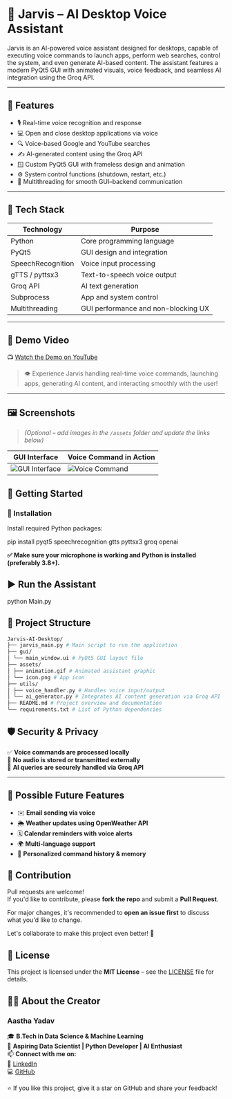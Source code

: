 # 🤖 Jarvis – AI Desktop Voice Assistant

Jarvis is an AI-powered voice assistant designed for desktops, capable of executing voice commands to launch apps, perform web searches, control the system, and even generate AI-based content. The assistant features a modern PyQt5 GUI with animated visuals, voice feedback, and seamless AI integration using the Groq API.

---

## 🎯 Features

- 🎙️ Real-time voice recognition and response
- 💻 Open and close desktop applications via voice
- 🔍 Voice-based Google and YouTube searches
- ✍️ AI-generated content using the Groq API
- 🪟 Custom PyQt5 GUI with frameless design and animation
- ⚙️ System control functions (shutdown, restart, etc.)
- 🔄 Multithreading for smooth GUI–backend communication

---

## 🧠 Tech Stack

| Technology        | Purpose                             |
|-------------------|-------------------------------------|
| Python            | Core programming language           |
| PyQt5             | GUI design and integration          |
| SpeechRecognition | Voice input processing              |
| gTTS / pyttsx3    | Text-to-speech voice output         |
| Groq API          | AI text generation                  |
| Subprocess        | App and system control              |
| Multithreading    | GUI performance and non-blocking UX |

---

## 🎥 Demo Video

📺 [Watch the Demo on YouTube](https://youtu.be/your-video-link)

> 👁️ Experience Jarvis handling real-time voice commands, launching apps, generating AI content, and interacting smoothly with the user!

---

## 🖼️ Screenshots

> *(Optional – add images in the `/assets` folder and update the links below)*

| GUI Interface | Voice Command in Action |
|---------------|------------------------|
| ![GUI Interface](https://github.com/user-attachments/assets/291e54ca-35d3-46ac-a828-d1d192c8ebe1) | ![Voice Command](https://github.com/user-attachments/assets/de0ac056-0f05-4081-93ee-5b7a3a27ca12) |


## 🚀 Getting Started

### 🔧 Installation

Install required Python packages:


pip install pyqt5 speechrecognition gtts pyttsx3 groq openai




 **✅ Make sure your microphone is working and Python is installed (preferably 3.8+).**


## ▶️ Run the Assistant
python Main.py


## 📁 Project Structure

```bash
Jarvis-AI-Desktop/
├── jarvis_main.py # Main script to run the application
├── gui/
│ └── main_window.ui # PyQt5 GUI layout file
├── assets/
│ ├── animation.gif # Animated assistant graphic
│ └── icon.png # App icon
├── utils/
│ ├── voice_handler.py # Handles voice input/output
│ └── ai_generator.py # Integrates AI content generation via Groq API
├── README.md # Project overview and documentation
└── requirements.txt # List of Python dependencies
```

## 🛡️ Security & Privacy  
✅ **Voice commands are processed locally**  
🚫 **No audio is stored or transmitted externally**  
🧠 **AI queries are securely handled via Groq API**

---

## 🧩 Possible Future Features  
- ✉️ **Email sending via voice**  
- 🌦️ **Weather updates using OpenWeather API**  
- 🗓️ **Calendar reminders with voice alerts**  
- 🌍 **Multi-language support**  
- 🧠 **Personalized command history & memory**



## 🤝 Contribution

Pull requests are welcome!  
If you'd like to contribute, please **fork the repo** and submit a **Pull Request**.

For major changes, it's recommended to **open an issue first** to discuss what you'd like to change.

Let's collaborate to make this project even better! 🚀


## 📄 License

This project is licensed under the **MIT License** – see the [LICENSE](./LICENSE) file for details.




## 🙋‍♀️ About the Creator  
### **Aastha Yadav**  
🎓 **B.Tech in Data Science & Machine Learning**  
💼 **Aspiring Data Scientist | Python Developer | AI Enthusiast**  
📫 **Connect with me on:**  
🔗 [LinkedIn](https://www.linkedin.com/in/aastha-yadav-89b41a332)  
💻 [GitHub](https://github.com/aastha-yadav2)


⭐ If you like this project, give it a star on GitHub and share your feedback!



